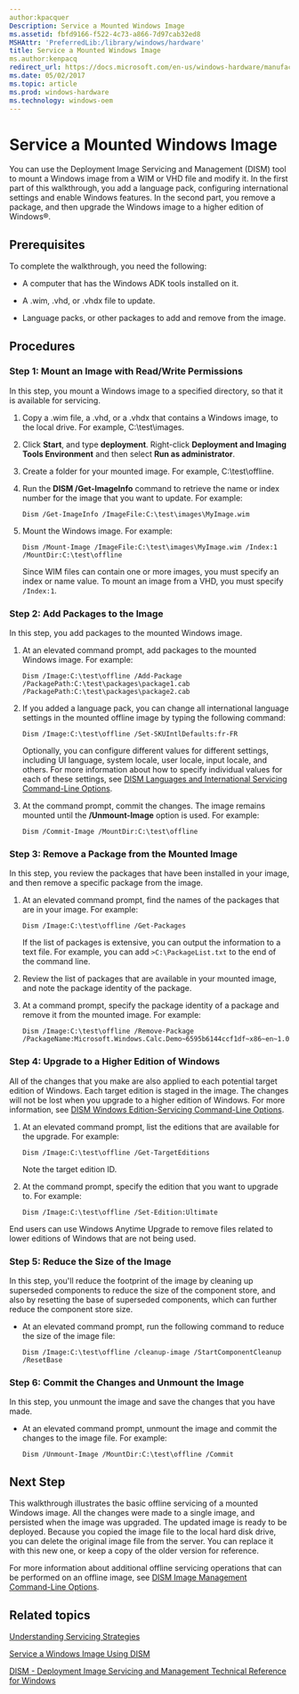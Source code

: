 ```yaml
---
author:kpacquer
Description: Service a Mounted Windows Image
ms.assetid: fbfd9166-f522-4c73-a866-7d97cab32ed8
MSHAttr: 'PreferredLib:/library/windows/hardware'
title: Service a Mounted Windows Image
ms.author:kenpacq
redirect_url: https://docs.microsoft.com/en-us/windows-hardware/manufacture/desktop/mount-and-modify-a-windows-image-using-dism
ms.date: 05/02/2017
ms.topic: article
ms.prod: windows-hardware
ms.technology: windows-oem
---
```


# Service a Mounted Windows Image


You can use the Deployment Image Servicing and Management (DISM) tool to mount a Windows image from a WIM or VHD file and modify it. In the first part of this walkthrough, you add a language pack, configuring international settings and enable Windows features. In the second part, you remove a package, and then upgrade the Windows image to a higher edition of Windows®.

## <span id="Prerequisites"></span><span id="prerequisites"></span><span id="PREREQUISITES"></span>Prerequisites


To complete the walkthrough, you need the following:

-   A computer that has the Windows ADK tools installed on it.

-   A .wim, .vhd, or .vhdx file to update.

-   Language packs, or other packages to add and remove from the image.

## <span id="Procedures"></span><span id="procedures"></span><span id="PROCEDURES"></span>Procedures


### <span id="Step_1__Mount_an_Image_with_Read_Write_Permissions"></span><span id="step_1__mount_an_image_with_read_write_permissions"></span><span id="STEP_1__MOUNT_AN_IMAGE_WITH_READ_WRITE_PERMISSIONS"></span>Step 1: Mount an Image with Read/Write Permissions

In this step, you mount a Windows image to a specified directory, so that it is available for servicing.

1.  Copy a .wim file, a .vhd, or a .vhdx that contains a Windows image, to the local drive. For example, C:\\test\\images.

2.  Click **Start**, and type **deployment**. Right-click **Deployment and Imaging Tools Environment** and then select **Run as administrator**.

3.  Create a folder for your mounted image. For example, C:\\test\\offline.

4.  Run the **DISM /Get-ImageInfo** command to retrieve the name or index number for the image that you want to update. For example:

    ```
    Dism /Get-ImageInfo /ImageFile:C:\test\images\MyImage.wim
    ```

5.  Mount the Windows image. For example:

    ```
    Dism /Mount-Image /ImageFile:C:\test\images\MyImage.wim /Index:1 /MountDir:C:\test\offline
    ```

    Since WIM files can contain one or more images, you must specify an index or name value. To mount an image from a VHD, you must specify `/Index:1`.

### <span id="Step_2__Add_Packages_to_the_Image"></span><span id="step_2__add_packages_to_the_image"></span><span id="STEP_2__ADD_PACKAGES_TO_THE_IMAGE"></span>Step 2: Add Packages to the Image

In this step, you add packages to the mounted Windows image.

1.  At an elevated command prompt, add packages to the mounted Windows image. For example:

    ```
    Dism /Image:C:\test\offline /Add-Package /PackagePath:C:\test\packages\package1.cab /PackagePath:C:\test\packages\package2.cab
    ```

2.  If you added a language pack, you can change all international language settings in the mounted offline image by typing the following command:

    ```
    Dism /Image:C:\test\offline /Set-SKUIntlDefaults:fr-FR
    ```

    Optionally, you can configure different values for different settings, including UI language, system locale, user locale, input locale, and others. For more information about how to specify individual values for each of these settings, see [DISM Languages and International Servicing Command-Line Options](dism-languages-and-international-servicing-command-line-options.md).

3.  At the command prompt, commit the changes. The image remains mounted until the **/Unmount-Image** option is used. For example:

    ```
    Dism /Commit-Image /MountDir:C:\test\offline
    ```

### <span id="Step_3__Remove_a_Package_from_the_Mounted_Image"></span><span id="step_3__remove_a_package_from_the_mounted_image"></span><span id="STEP_3__REMOVE_A_PACKAGE_FROM_THE_MOUNTED_IMAGE"></span>Step 3: Remove a Package from the Mounted Image

In this step, you review the packages that have been installed in your image, and then remove a specific package from the image.

1.  At an elevated command prompt, find the names of the packages that are in your image. For example:

    ```
    Dism /Image:C:\test\offline /Get-Packages
    ```

    If the list of packages is extensive, you can output the information to a text file. For example, you can add `>C:\PackageList.txt` to the end of the command line.

2.  Review the list of packages that are available in your mounted image, and note the package identity of the package.

3.  At a command prompt, specify the package identity of a package and remove it from the mounted image. For example:

    ```
    Dism /Image:C:\test\offline /Remove-Package /PackageName:Microsoft.Windows.Calc.Demo~6595b6144ccf1df~x86~en~1.0.0.0
    ```

### <span id="Step_4__Upgrade_to_a_Higher_Edition_of_Windows"></span><span id="step_4__upgrade_to_a_higher_edition_of_windows"></span><span id="STEP_4__UPGRADE_TO_A_HIGHER_EDITION_OF_WINDOWS"></span>Step 4: Upgrade to a Higher Edition of Windows

All of the changes that you make are also applied to each potential target edition of Windows. Each target edition is staged in the image. The changes will not be lost when you upgrade to a higher edition of Windows. For more information, see [DISM Windows Edition-Servicing Command-Line Options](dism-windows-edition-servicing-command-line-options.md).

1.  At an elevated command prompt, list the editions that are available for the upgrade. For example:

    ```
    Dism /Image:C:\test\offline /Get-TargetEditions
    ```

    Note the target edition ID.

2.  At the command prompt, specify the edition that you want to upgrade to. For example:

    ```
    Dism /Image:C:\test\offline /Set-Edition:Ultimate
    ```

End users can use Windows Anytime Upgrade to remove files related to lower editions of Windows that are not being used.

### <span id="Step_5__Reduce_the_Size_of_the_Image"></span><span id="step_5__reduce_the_size_of_the_image"></span><span id="STEP_5__REDUCE_THE_SIZE_OF_THE_IMAGE"></span>Step 5: Reduce the Size of the Image

In this step, you'll reduce the footprint of the image by cleaning up superseded components to reduce the size of the component store, and also by resetting the base of superseded components, which can further reduce the component store size.

-   At an elevated command prompt, run the following command to reduce the size of the image file:

    ```
    Dism /Image:C:\test\offline /cleanup-image /StartComponentCleanup /ResetBase 
    ```

### <span id="Step_6__Commit_the_Changes_and_Unmount_the_Image"></span><span id="step_6__commit_the_changes_and_unmount_the_image"></span><span id="STEP_6__COMMIT_THE_CHANGES_AND_UNMOUNT_THE_IMAGE"></span>Step 6: Commit the Changes and Unmount the Image

In this step, you unmount the image and save the changes that you have made.

-   At an elevated command prompt, unmount the image and commit the changes to the image file. For example:

    ```
    Dism /Unmount-Image /MountDir:C:\test\offline /Commit
    ```

## <span id="Next_Step"></span><span id="next_step"></span><span id="NEXT_STEP"></span>Next Step


This walkthrough illustrates the basic offline servicing of a mounted Windows image. All the changes were made to a single image, and persisted when the image was upgraded. The updated image is ready to be deployed. Because you copied the image file to the local hard disk drive, you can delete the original image file from the server. You can replace it with this new one, or keep a copy of the older version for reference.

For more information about additional offline servicing operations that can be performed on an offline image, see [DISM Image Management Command-Line Options](dism-image-management-command-line-options-s14.md).

## <span id="related_topics"></span>Related topics


[Understanding Servicing Strategies](understanding-servicing-strategies.md)

[Service a Windows Image Using DISM](service-a-windows-image-using-dism.md)

[DISM - Deployment Image Servicing and Management Technical Reference for Windows](dism---deployment-image-servicing-and-management-technical-reference-for-windows.md)

 

 






